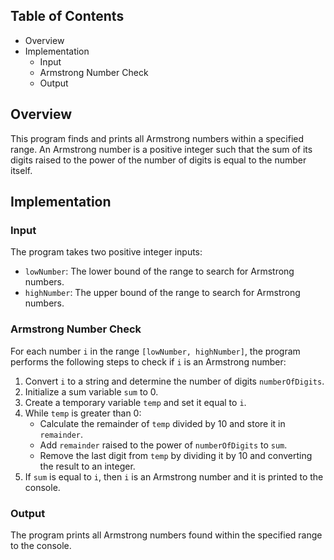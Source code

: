 ## Table of Contents
- Overview
- Implementation
  - Input
  - Armstrong Number Check
  - Output

## Overview
This program finds and prints all Armstrong numbers within a specified range. An Armstrong number is a positive integer such that the sum of its digits raised to the power of the number of digits is equal to the number itself.

## Implementation
### Input
The program takes two positive integer inputs:

- `lowNumber`: The lower bound of the range to search for Armstrong numbers.
- `highNumber`: The upper bound of the range to search for Armstrong numbers.

### Armstrong Number Check
For each number `i` in the range `[lowNumber, highNumber]`, the program performs the following steps to check if `i` is an Armstrong number:

1. Convert `i` to a string and determine the number of digits `numberOfDigits`.
2. Initialize a sum variable `sum` to 0.
3. Create a temporary variable `temp` and set it equal to `i`.
4. While `temp` is greater than 0:
    - Calculate the remainder of `temp` divided by 10 and store it in `remainder`.
    - Add `remainder` raised to the power of `numberOfDigits` to `sum`.
    - Remove the last digit from `temp` by dividing it by 10 and converting the result to an integer.
5. If `sum` is equal to `i`, then `i` is an Armstrong number and it is printed to the console.

### Output
The program prints all Armstrong numbers found within the specified range to the console.